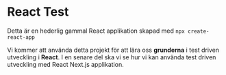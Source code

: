 # React Test

Detta är en hederlig gammal React applikation skapad med `npx create-react-app`

Vi kommer att använda detta projekt för att lära oss **grunderna** i test driven utveckling i **React**. I en senare del ska vi se hur vi kan använda test driven utveckling med React Next.js applikation.

